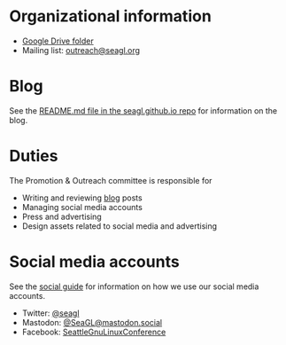 # Organizational information

* [Google Drive folder](https://drive.google.com/drive/u/1/folders/1visuDPJlFuMf0NDVCcLnfMKBrE83TOKR)
* Mailing list: outreach@seagl.org

# Blog

See the [README.md file in the seagl.github.io repo][blog] for information on the blog.

# Duties

The Promotion & Outreach committee is responsible for

* Writing and reviewing [blog][blog] posts
* Managing social media accounts
* Press and advertising
* Design assets related to social media and advertising

# Social media accounts

See the [social guide](social_guide.md) for information on how we use our social media accounts.

* Twitter: [@seagl](https://twitter.com/seagl)
* Mastodon: [@SeaGL@mastodon.social](https://mastodon.social/web/@SeaGL)
* Facebook: [SeattleGnuLinuxConference](https://www.facebook.com/SeattleGnuLinuxConference)


[blog]: https://github.com/SeaGL/seagl.github.io/blob/main/README.md
